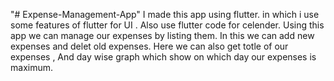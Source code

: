 "# Expense-Management-App" 
I made this app using flutter. in which i use some features of flutter for UI .
Also use flutter code for celender.
Using this app we can manage our expenses by listing them.
In this we can add new expenses and delet old expenses.
Here we can also get totle of our expenses , And day wise graph which show on which day our expenses is maximum.
